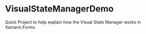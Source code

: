 # VisualStateManagerDemo

Quick Project to help explain how the Visual State Manager works in Xamarin.Forms
